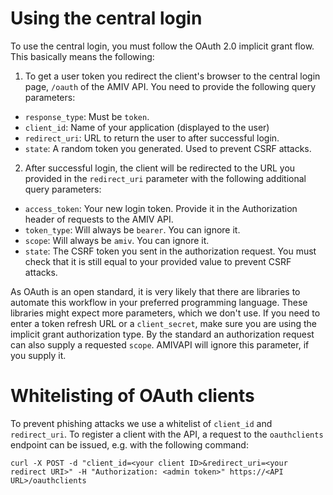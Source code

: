 # Using the central login

To use the central login, you must follow the OAuth 2.0 implicit grant flow. This basically means the following:

1. To get a user token you redirect the client's browser to the central login page, ```/oauth``` of the AMIV API. You need to provide the following query parameters:

* ```response_type```: Must be ```token```.
* ```client_id```: Name of your application (displayed to the user)
* ```redirect_uri```: URL to return the user to after successful login.
* ```state```: A random token you generated. Used to prevent CSRF attacks.

2. After successful login, the client will be redirected to the URL you provided in the ```redirect_uri``` parameter with the following additional query parameters:

* ```access_token```: Your new login token. Provide it in the Authorization header of requests to the AMIV API.
* ```token_type```: Will always be ```bearer```. You can ignore it.
* ```scope```: Will always be ```amiv```. You can ignore it.
* ```state```: The CSRF token you sent in the authorization request. You must check that it is still equal to your provided value to prevent CSRF attacks.


As OAuth is an open standard, it is very likely that there are libraries to automate this workflow in your preferred programming language. These libraries might expect more parameters, which we don't use. If you need to enter a token refresh URL or a ```client_secret```, make sure you are using the implicit grant authorization type. By the standard an authorization request can also supply a requested ```scope```. AMIVAPI will ignore this parameter, if you supply it.

# Whitelisting of OAuth clients

To prevent phishing attacks we use a whitelist of ```client_id``` and ```redirect_uri```. To register a client with the API, a request to the ```oauthclients``` endpoint can be issued, e.g. with the following command:

```
curl -X POST -d "client_id=<your client ID>&redirect_uri=<your redirect URI>" -H "Authorization: <admin token>" https://<API URL>/oauthclients
```
